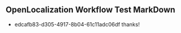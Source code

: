 ## OpenLocalization Workflow Test MarkDown
* edcafb83-d305-4917-8b04-61c11adc06df thanks!

<!--HONumber=Sep16_HO1-->


